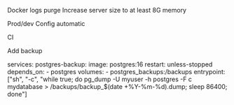 Docker logs purge
Increase server size to at least 8G memory

Prod/dev 
  Config automatic

CI


Add backup

services:
  postgres-backup:
    image: postgres:16
    restart: unless-stopped
    depends_on:
      - postgres
    volumes:
      - postgres_backups:/backups
    entrypoint: ["sh", "-c", "while true; do pg_dump -U myuser -h postgres -F c mydatabase > /backups/backup_$(date +%Y-%m-%d).dump; sleep 86400; done"]